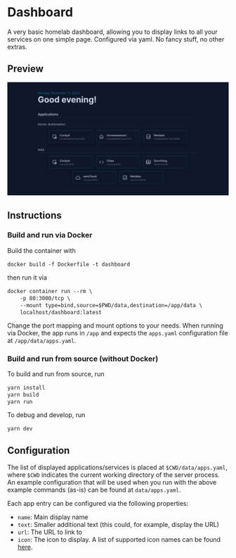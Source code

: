 # Dashboard

A very basic homelab dashboard, allowing you to display links to all your services on one simple page.
Configured via yaml.
No fancy stuff, no other extras.

## Preview

![Screenshot of dashboard](.assets/page.png)

## Instructions

### Build and run via Docker

Build the container with
```
docker build -f Dockerfile -t dashboard
```
then run it via
```
docker container run --rm \
    -p 80:3000/tcp \
    --mount type=bind,source=$PWD/data,destination=/app/data \
    localhost/dashboard:latest
```
Change the port mapping and mount options to your needs.
When running via Docker, the app runs in `/app` and expects the `apps.yaml` configuration file at `/app/data/apps.yaml`.

### Build and run from source (without Docker)

To build and run from source, run
```
yarn install
yarn build
yarn run
```
To debug and develop, run
```
yarn dev
```

## Configuration

The list of displayed applications/services is placed at `$CWD/data/apps.yaml`, where `$CWD` indicates the current working directory of the server process.
An example configuration that will be used when you run with the above example commands (as-is) can be found at `data/apps.yaml`.

Each app entry can be configured via the following properties:
- `name`: Main display name
- `text`: Smaller additional text (this could, for example, display the URL)
- `url`: The URL to link to
- `icon`: The icon to display. A list of supported icon names can be found [here](https://marella.me/material-symbols/demo/#rounded).
